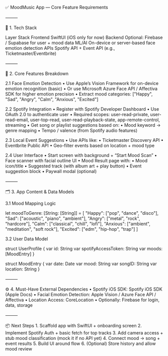 

✅ MoodMusic App — Core Feature Requirements

⸻

🔧 1. Tech Stack

Layer	Stack
Frontend	SwiftUI (iOS only for now)
Backend	Optional: Firebase / Supabase for user + mood data
ML/AI	On-device or server-based face emotion detection
APIs	Spotify API + Event API (e.g., Ticketmaster/Eventbrite)


⸻

🧠 2. Core Features Breakdown

2.1 Face Emotion Detection
	•	Use Apple’s Vision Framework for on-device emotion recognition (basic)
	•	Or use Microsoft Azure Face API / Affectiva SDK for higher emotion precision
	•	Extract mood categories: ["Happy", "Sad", "Angry", "Calm", "Anxious", "Excited"]

2.2 Spotify Integration
	•	Register with Spotify Developer Dashboard
	•	Use OAuth 2.0 to authenticate user
	•	Required scopes: user-read-private, user-read-email, user-top-read, user-read-playback-state, app-remote-control, streaming
	•	Get song or playlist suggestions based on:
	•	Mood keyword → genre mapping
	•	Tempo / valence (from Spotify audio features)

2.3 Local Event Suggestions
	•	Use APIs like:
	•	Ticketmaster Discovery API
	•	Eventbrite Public API
	•	Geo-filter events based on location + mood type

2.4 User Interface
	•	Start screen with background + “Start Mood Scan”
	•	Face scanner with facial outline UI
	•	Mood Result page with:
	•	Mood icon/title
	•	Suggested track (with album art + play button)
	•	Event suggestion block
	•	Paywall modal (optional)

⸻

🗂️ 3. App Content & Data Models

3.1 Mood Mapping Logic

let moodToGenre: [String: [String]] = [
  "Happy": ["pop", "dance", "disco"],
  "Sad": ["acoustic", "piano", "ambient"],
  "Angry": ["metal", "rock", "hardcore"],
  "Calm": ["classical", "chill", "lofi"],
  "Anxious": ["ambient", "meditation", "soft rock"],
  "Excited": ["edm", "hip-hop", "trap"]
]

3.2 User Data Model

struct UserProfile {
    var id: String
    var spotifyAccessToken: String
    var moods: [MoodEntry]
}

struct MoodEntry {
    var date: Date
    var mood: String
    var songID: String
    var location: String
}


⸻

⚙️ 4. Must-Have External Dependencies
	•	Spotify iOS SDK: Spotify iOS SDK (Apple Docs)
	•	Facial Emotion Detection: Apple Vision / Azure Face API / Affectiva
	•	Location Access: CoreLocation
	•	Optionally: Firebase for login, data, storage

⸻

📦 Next Steps
	1.	Scaffold app with SwiftUI + onboarding screen
	2.	Implement Spotify Auth + basic fetch for top tracks
	3.	Add camera access + stub mood classification (mock it if no API yet)
	4.	Connect mood → song + event results
	5.	Build UI around flow
	6.	(Optional) Store history and allow mood review

